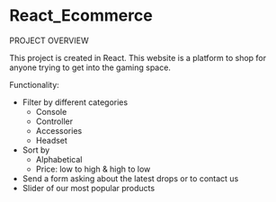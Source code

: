 # React_Ecommerce
PROJECT OVERVIEW

This project is created in React. This website is a platform to shop for anyone trying to get into the gaming space.

Functionality:
- Filter by different categories
    - Console
    - Controller
    - Accessories
    - Headset
- Sort by
    - Alphabetical
    - Price: low to high & high to low
- Send a form asking about the latest drops or to contact us
- Slider of our most popular products
